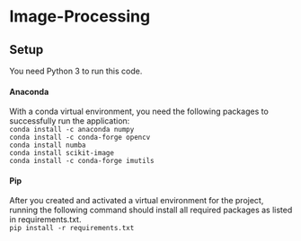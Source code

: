 
# Image-Processing     


## Setup    

You need Python 3 to run this code.    

#### Anaconda

With a conda virtual environment, you need the following packages to successfully run the application:     
`conda install -c anaconda numpy`      
`conda install -c conda-forge opencv`    
`conda install numba`     
`conda install scikit-image`   
`conda install -c conda-forge imutils`   

#### Pip

After you created and activated a virtual environment for the project, running the following command should install all required packages as listed in requirements.txt.    
`pip install -r requirements.txt`
        
